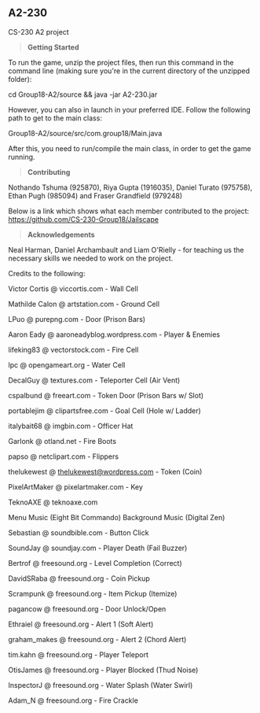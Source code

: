 ## A2-230
CS-230 A2 project



> **Getting Started**

To run the game, unzip the project files, then run this command in the command line (making sure you're in the current directory of the unzipped folder):

cd Group18-A2/source && java -jar A2-230.jar

However, you can also in launch in your preferred IDE. Follow the following path to get to the main class:

Group18-A2/source/src/com.group18/Main.java

After this, you need to run/compile the main class, in order to get the game running.

> **Contributing**

Nothando Tshuma (925870),
Riya Gupta (1916035),
Daniel Turato (975758),
Ethan Pugh (985094) and
Fraser Grandfield (979248)

Below is a link which shows what each member contributed to the project:
https://github.com/CS-230-Group18/Jailscape

> **Acknowledgements**

Neal Harman, Daniel Archambault and Liam O'Rielly - for teaching us the necessary skills we needed to work on the project.

Credits to the following:

Victor Cortis @ viccortis.com - Wall Cell

Mathilde Calon @ artstation.com - Ground Cell

LPuo @ purepng.com - Door (Prison Bars)

Aaron Eady @ aaroneadyblog.wordpress.com - Player & Enemies

lifeking83 @ vectorstock.com - Fire Cell

lpc @ opengameart.org - Water Cell

DecalGuy @ textures.com - Teleporter Cell (Air Vent)

cspalbund @ freeart.com - Token Door (Prison Bars w/ Slot)

portablejim @ clipartsfree.com - Goal Cell (Hole w/ Ladder)

italybait68 @ imgbin.com - Officer Hat

Garlonk @ otland.net - Fire Boots

papso @ netclipart.com - Flippers

thelukewest @ thelukewest@wordpress.com - Token (Coin)

PixelArtMaker @ pixelartmaker.com - Key

TeknoAXE @ teknoaxe.com

Menu Music (Eight Bit Commando)
Background Music (Digital Zen)

Sebastian @ soundbible.com - Button Click

SoundJay @ soundjay.com - Player Death (Fail Buzzer)

Bertrof @ freesound.org - Level Completion (Correct)

DavidSRaba @ freesound.org - Coin Pickup

Scrampunk @ freesound.org - Item Pickup (Itemize)

pagancow @ freesound.org - Door Unlock/Open

Ethraiel @ freesound.org - Alert 1 (Soft Alert)

graham_makes @ freesound.org - Alert 2 (Chord Alert)

tim.kahn @ freesound.org - Player Teleport

OtisJames @ freesound.org - Player Blocked (Thud Noise)

InspectorJ @ freesound.org - Water Splash (Water Swirl)

Adam_N @ freesound.org - Fire Crackle
